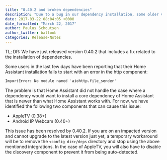 ```yaml
---
title: "0.40.2 and broken dependencies"
description: "Due to a bug in our dependency installation, some older versions can get into a broken state."
date: 2017-03-22 08:04:05 +0000
date_formatted: "March 22, 2017"
author: Paulus Schoutsen
author_twitter: balloob
categories: Release-Notes
---
```


TL; DR: We have just released version 0.40.2 that includes a fix related to the installation of dependencies.

Some users in the last few days have been reporting that their Home Assistant installation fails to start with an error in the http component:

```txt
ImportError: No module named 'aiohttp.file_sender'
```

The problem is that Home Assistant did not handle the case where a dependency would want to install a core dependency of Home Assistant that is newer than what Home Assistant works with. For now, we have identified the following two components that can cause this issue:

  - AppleTV (0.38+)
  - Android IP Webcam (0.40+)

This issue has been resolved by 0.40.2. If you are on an impacted version and cannot upgrade to the latest version just yet, a temporary workaround will be to remove the `<config dir>/deps` directory and stop using the above mentioned integrations. In the case of AppleTV, you will also have to disable the discovery component to prevent it from being auto-detected.
